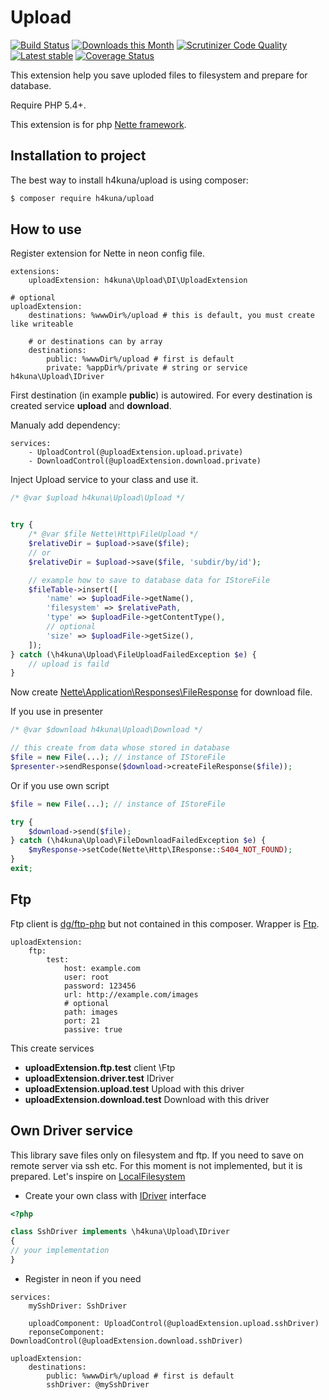 Upload
==========
[![Build Status](https://travis-ci.org/h4kuna/upload.svg?branch=master)](https://travis-ci.org/h4kuna/upload)
[![Downloads this Month](https://img.shields.io/packagist/dm/h4kuna/upload.svg)](https://packagist.org/packages/h4kuna/upload)
[![Scrutinizer Code Quality](https://scrutinizer-ci.com/g/h4kuna/upload/badges/quality-score.png?b=master)](https://scrutinizer-ci.com/g/h4kuna/upload/?branch=master)
[![Latest stable](https://img.shields.io/packagist/v/h4kuna/upload.svg)](https://packagist.org/packages/h4kuna/upload)
[![Coverage Status](https://coveralls.io/repos/github/h4kuna/upload/badge.svg?branch=master)](https://coveralls.io/github/h4kuna/upload?branch=master)

This extension help you save uploded files to filesystem and prepare for database.

Require PHP 5.4+.

This extension is for php [Nette framework](//github.com/nette/nette).

Installation to project
-----------------------
The best way to install h4kuna/upload is using composer:
```sh
$ composer require h4kuna/upload
```

How to use
-----------
Register extension for Nette in neon config file.
```neon
extensions:
    uploadExtension: h4kuna\Upload\DI\UploadExtension

# optional
uploadExtension:
	destinations: %wwwDir%/upload # this is default, you must create like writeable

	# or destinations can by array
	destinations:
		public: %wwwDir%/upload # first is default
		private: %appDir%/private # string or service h4kuna\Upload\IDriver
```

First destination (in example **public**) is autowired. For every destination is created service **upload** and **download**. 

Manualy add dependency:
```neon
services:
    - UploadControl(@uploadExtension.upload.private)
    - DownloadControl(@uploadExtension.download.private)
``` 

 

Inject Upload service to your class and use it.
```php
/* @var $upload h4kuna\Upload\Upload */


try {
	/* @var $file Nette\Http\FileUpload */
	$relativeDir = $upload->save($file);
	// or
	$relativeDir = $upload->save($file, 'subdir/by/id');

	// example how to save to database data for IStoreFile
	$fileTable->insert([
		'name' => $uploadFile->getName(),
		'filesystem' => $relativePath,
		'type' => $uploadFile->getContentType(),
		// optional
		'size' => $uploadFile->getSize(),
	]);
} catch (\h4kuna\Upload\FileUploadFailedException $e) {
	// upload is faild
}
```

Now create [Nette\Application\Responses\FileResponse](https://api.nette.org/Nette.Application.Responses.FileResponse.html) for download file.

If you use in presenter
```php
/* @var $download h4kuna\Upload\Download */

// this create from data whose stored in database
$file = new File(...); // instance of IStoreFile
$presenter->sendResponse($download->createFileResponse($file));
```

Or if you use own script
```php
$file = new File(...); // instance of IStoreFile

try {
	$download->send($file);
} catch (\h4kuna\Upload\FileDownloadFailedException $e) {
	$myResponse->setCode(Nette\Http\IResponse::S404_NOT_FOUND);
}
exit;
```

Ftp
----
Ftp client is [dg/ftp-php](//github.com/dg/ftp-php) but not contained in this composer. Wrapper is [Ftp](src/Driver/Ftp.php).
```neon
uploadExtension:
    ftp:
        test:
            host: example.com
            user: root
            password: 123456
            url: http://example.com/images
            # optional
            path: images
            port: 21
            passive: true
```
This create services
- **uploadExtension.ftp.test** client \Ftp
- **uploadExtension.driver.test** IDriver
- **uploadExtension.upload.test** Upload with this driver
- **uploadExtension.download.test** Download with this driver

Own Driver service
-----------
This library save files only on filesystem and ftp. If you need to save on remote server via ssh etc. For this moment is not implemented, but it is prepared. Let's inspire on [LocalFilesystem](src/Driver/LocalFilesystem.php) 

- Create your own class with [IDriver](src/IDriver.php) interface
```php
<?php

class SshDriver implements \h4kuna\Upload\IDriver
{
// your implementation
} 
```
- Register in neon if you need
```neon
services:
    mySshDriver: SshDriver
    
    uploadComponent: UploadControl(@uploadExtension.upload.sshDriver)
    reponseComponent: DownloadControl(@uploadExtension.download.sshDriver)
    
uploadExtension:
	destinations:
		public: %wwwDir%/upload # first is default  
		sshDriver: @mySshDriver  
```
